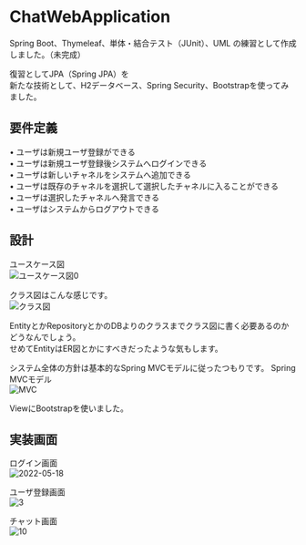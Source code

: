 # ChatWebApplication  
Spring Boot、Thymeleaf、単体・結合テスト（JUnit）、UML の練習として作成しました。（未完成）  
  
復習としてJPA（Spring JPA）を  
新たな技術として、H2データベース、Spring Security、Bootstrapを使ってみました。  

## 要件定義
• ユーザは新規ユーザ登録ができる  
• ユーザは新規ユーザ登録後システムへログインできる  
• ユーザは新しいチャネルをシステムへ追加できる  
• ユーザは既存のチャネルを選択して選択したチャネルに入ることができる  
• ユーザは選択したチャネルへ発言できる  
• ユーザはシステムからログアウトできる  
  
## 設計
ユースケース図  
![ユースケース図0](https://user-images.githubusercontent.com/75174022/169300774-ca77adb3-8b97-4515-853b-ece498366ec4.png)
  
クラス図はこんな感じです。  
![クラス図](https://user-images.githubusercontent.com/75174022/169300837-ccecc15b-a6ba-4845-aa46-39b1f3347962.png)
  
EntityとかRepositoryとかのDBよりのクラスまでクラス図に書く必要あるのかどうなんでしょう。  
せめてEntityはER図とかにすべきだったような気もします。  
  
システム全体の方針は基本的なSpring MVCモデルに従ったつもりです。
Spring MVCモデル  
![MVC](https://user-images.githubusercontent.com/75174022/169303064-4ea3bf7e-d075-4456-b920-b170b9dfc044.png)
  
ViewにBootstrapを使いました。  

## 実装画面  
ログイン画面  
![2022-05-18](https://user-images.githubusercontent.com/75174022/169303825-4ce93ac7-ec5f-471f-bcb2-128fb342f66c.png)
  
ユーザ登録画面  
![3](https://user-images.githubusercontent.com/75174022/169303834-7d88ccde-16d8-4862-8850-d10d3eb74e47.png)
  
チャット画面  
![10](https://user-images.githubusercontent.com/75174022/169304005-5884b4fa-39e5-4185-ac9d-078d16296002.png)
